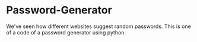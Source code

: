 # Password-Generator
We've seen how different websites suggest random passwords. This is one of a code of a password generator using python.
